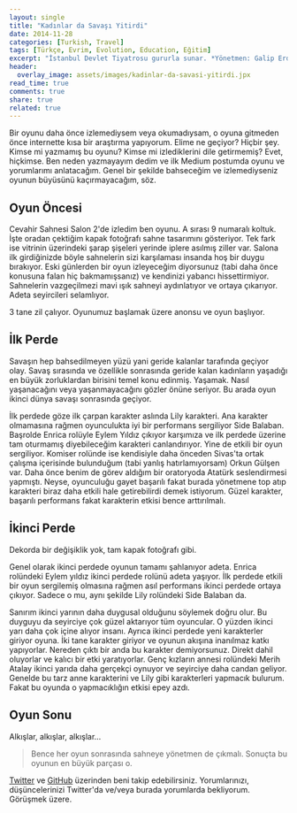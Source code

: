 ```yaml
---
layout: single
title: "Kadınlar da Savaşı Yitirdi"
date: 2014-11-28
categories: [Turkish, Travel]
tags: [Türkçe, Evrim, Evolution, Education, Eğitim]
excerpt: "İstanbul Devlet Tiyatrosu gururla sunar. *Yönetmen: Galip Erdal*"
header:
  overlay_image: assets/images/kadinlar-da-savasi-yitirdi.jpx
read_time: true
comments: true
share: true
related: true
---
```


Bir oyunu daha önce izlemediysem veya okumadıysam, o oyuna gitmeden önce internette kısa bir araştırma yapıyorum. Elime ne geçiyor? Hiçbir şey. Kimse mi yazmamış bu oyunu? Kimse mi izlediklerini dile getirmemiş? Evet, hiçkimse. Ben neden yazmayayım dedim ve ilk Medium postumda oyunu ve yorumlarımı anlatacağım. Genel bir şekilde bahseceğim ve izlemediyseniz oyunun büyüsünü kaçırmayacağım, söz.

## Oyun Öncesi

Cevahir Sahnesi Salon 2'de izledim ben oyunu. A sırası 9 numaralı koltuk. İşte oradan çektiğim kapak fotoğrafı sahne tasarımını gösteriyor. Tek fark ise vitrinin üzerindeki şarap şişeleri yerinde iplere asılmış ziller var. Salona ilk girdiğinizde böyle sahnelerin sizi karşılaması insanda hoş bir duygu bırakıyor. Eski günlerden bir oyun izleyeceğim diyorsunuz (tabi daha önce konusuna falan hiç bakmamışsanız) ve kendinizi yabancı hissettirmiyor. Sahnelerin vazgeçilmezi mavi ışık sahneyi aydınlatıyor ve ortaya çıkarıyor. Adeta seyircileri selamlıyor.

3 tane zil çalıyor. Oyunumuz başlamak üzere anonsu ve oyun başlıyor.

## İlk Perde

Savaşın hep bahsedilmeyen yüzü yani geride kalanlar tarafında geçiyor olay. Savaş sırasında ve özellikle sonrasında geride kalan kadınların yaşadığı en büyük zorluklardan birisini temel konu edinmiş. Yaşamak. Nasıl yaşanacağını veya yaşanmayacağını gözler önüne seriyor. Bu arada oyun ikinci dünya savaşı sonrasında geçiyor.

İlk perdede göze ilk çarpan karakter aslında Lily karakteri. Ana karakter olmamasına rağmen oyunculukta iyi bir performans sergiliyor Side Balaban. Başrolde Enrica rolüyle Eylem Yıldız çıkıyor karşımıza ve ilk perdede üzerine tam oturmamış diyebileceğim karakteri canlandırıyor. Yine de etkili bir oyun sergiliyor. Komiser rolünde ise kendisiyle daha önceden Sivas'ta ortak çalışma içerisinde bulunduğum (tabi yanlış hatırlamıyorsam) Orkun Gülşen var. Daha önce benim de görev aldığım bir oratoryoda Atatürk seslendirmesi yapmıştı. Neyse, oyunculuğu gayet başarılı fakat burada yönetmene top atıp karakteri biraz daha etkili hale getirebilirdi demek istiyorum. Güzel karakter, başarılı performans fakat karakterin etkisi bence arttırılmalı.

## İkinci Perde

Dekorda bir değişiklik yok, tam kapak fotoğrafı gibi.

Genel olarak ikinci perdede oyunun tamamı şahlanıyor adeta. Enrica rolündeki Eylem yıldız ikinci perdede rolünü adeta yaşıyor. İlk perdede etkili bir oyun sergilemiş olmasına rağmen asıl performans ikinci perdede ortaya çıkıyor. Sadece o mu, aynı şekilde Lily rolündeki Side Balaban da.

Sanırım ikinci yarının daha duygusal olduğunu söylemek doğru olur. Bu duyguyu da seyirciye çok güzel aktarıyor tüm oyuncular. O yüzden ikinci yarı daha çok içine alıyor insanı. Ayrıca ikinci perdede yeni karakterler giriyor oyuna. İki tane karakter giriyor ve oyunun akışına inanılmaz katkı yapıyorlar. Nereden çıktı bir anda bu karakter demiyorsunuz. Direkt dahil oluyorlar ve kalıcı bir etki yaratıyorlar. Genç kızların annesi rolündeki Merih Atalay ikinci yarıda daha gerçekçi oynuyor ve seyirciye daha candan geliyor. Genelde bu tarz anne karakterini ve Lily gibi karakterleri yapmacık bulurum. Fakat bu oyunda o yapmacıklığın etkisi epey azdı.

## Oyun Sonu

Alkışlar, alkışlar, alkışlar…

> Bence her oyun sonrasında sahneye yönetmen de çıkmalı. Sonuçta bu oyunun en büyük parçası o.

[Twitter](https://twitter.com/candostdagdevrn) ve [GitHub](https://github.com/candostdagdeviren) üzerinden beni takip edebilirsiniz. Yorumlarınızı, düşüncelerinizi Twitter'da ve/veya burada yorumlarda bekliyorum. Görüşmek üzere.
